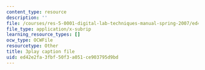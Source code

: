 ```yaml
---
content_type: resource
description: ''
file: /courses/res-5-0001-digital-lab-techniques-manual-spring-2007/ed42e2fa3fbf50f3a051ce903795d9bd_P-UBuAFxJiA.vtt
file_type: application/x-subrip
learning_resource_types: []
ocw_type: OCWFile
resourcetype: Other
title: 3play caption file
uid: ed42e2fa-3fbf-50f3-a051-ce903795d9bd
---
```

